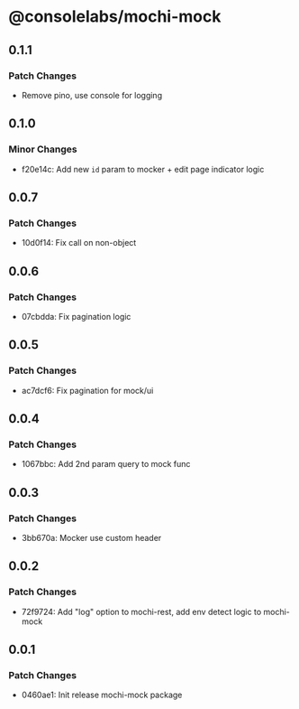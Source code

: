 # @consolelabs/mochi-mock

## 0.1.1

### Patch Changes

- Remove pino, use console for logging

## 0.1.0

### Minor Changes

- f20e14c: Add new `id` param to mocker + edit page indicator logic

## 0.0.7

### Patch Changes

- 10d0f14: Fix call on non-object

## 0.0.6

### Patch Changes

- 07cbdda: Fix pagination logic

## 0.0.5

### Patch Changes

- ac7dcf6: Fix pagination for mock/ui

## 0.0.4

### Patch Changes

- 1067bbc: Add 2nd param query to mock func

## 0.0.3

### Patch Changes

- 3bb670a: Mocker use custom header

## 0.0.2

### Patch Changes

- 72f9724: Add "log" option to mochi-rest, add env detect logic to mochi-mock

## 0.0.1

### Patch Changes

- 0460ae1: Init release mochi-mock package

